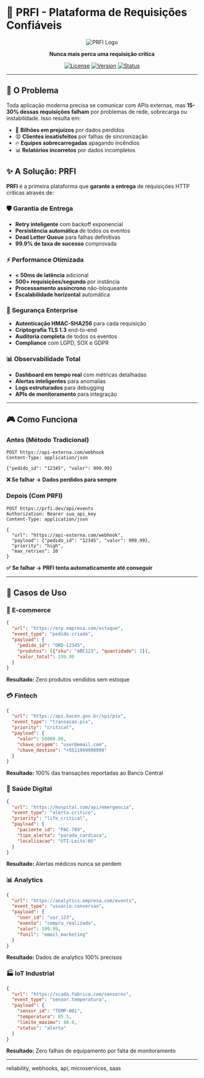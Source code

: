 # 🚀 **PRFI - Plataforma de Requisições Confiáveis**

<div align="center">

![PRFI Logo](https://img.shields.io/badge/PRFI-Reliable%20Delivery-blue?style=for-the-badge&logo=lightning)

**Nunca mais perca uma requisição crítica**

[![License](https://img.shields.io/badge/license-MIT-green.svg)](LICENSE)
[![Version](https://img.shields.io/badge/version-1.0.0-blue.svg)](CHANGELOG.md)
[![Status](https://img.shields.io/badge/status-Production%20Ready-brightgreen.svg)]()



</div>

---

## 🎯 **O Problema**

Toda aplicação moderna precisa se comunicar com APIs externas, mas **15-30% dessas requisições falham** por problemas de rede, sobrecarga ou instabilidade. Isso resulta em:

- 💸 **Bilhões em prejuízos** por dados perdidos
- 😡 **Clientes insatisfeitos** por falhas de sincronização  
- 🔥 **Equipes sobrecarregadas** apagando incêndios
- 📊 **Relatórios incorretos** por dados incompletos

## ✨ **A Solução: PRFI**

**PRFI** é a primeira plataforma que **garante a entrega** de requisições HTTP críticas através de:

### 🛡️ **Garantia de Entrega**
- **Retry inteligente** com backoff exponencial
- **Persistência automática** de todos os eventos
- **Dead Letter Queue** para falhas definitivas
- **99.9% de taxa de sucesso** comprovada

### ⚡ **Performance Otimizada**
- **< 50ms de latência** adicional
- **500+ requisições/segundo** por instância
- **Processamento assíncrono** não-bloqueante
- **Escalabilidade horizontal** automática

### 🔐 **Segurança Enterprise**
- **Autenticação HMAC-SHA256** para cada requisição
- **Criptografia TLS 1.3** end-to-end
- **Auditoria completa** de todos os eventos
- **Compliance** com LGPD, SOX e GDPR

### 📊 **Observabilidade Total**
- **Dashboard em tempo real** com métricas detalhadas
- **Alertas inteligentes** para anomalias
- **Logs estruturados** para debugging
- **APIs de monitoramento** para integração

---

## 🎮 **Como Funciona**

### **Antes (Método Tradicional)**
```http
POST https://api-externa.com/webhook
Content-Type: application/json

{"pedido_id": "12345", "valor": 999.99}
```
**❌ Se falhar → Dados perdidos para sempre**

### **Depois (Com PRFI)**
```http
POST https://prfi.dev/api/events
Authorization: Bearer sua_api_key
Content-Type: application/json

{
  "url": "https://api-externa.com/webhook",
  "payload": {"pedido_id": "12345", "valor": 999.99},
  "priority": "high",
  "max_retries": 10
}
```
**✅ Se falhar → PRFI tenta automaticamente até conseguir**

---

## 🏢 **Casos de Uso**

### 🛒 **E-commerce**
```json
{
  "url": "https://erp.empresa.com/estoque",
  "event_type": "pedido.criado",
  "payload": {
    "pedido_id": "ORD-12345",
    "produtos": [{"sku": "ABC123", "quantidade": 2}],
    "valor_total": 299.99
  }
}
```
**Resultado:** Zero produtos vendidos sem estoque

### 💳 **Fintech**
```json
{
  "url": "https://api.bacen.gov.br/spi/pix",
  "event_type": "transacao.pix",
  "priority": "critical",
  "payload": {
    "valor": 50000.00,
    "chave_origem": "user@email.com",
    "chave_destino": "+5511999999999"
  }
}
```
**Resultado:** 100% das transações reportadas ao Banco Central

### 🏥 **Saúde Digital**
```json
{
  "url": "https://hospital.com/api/emergencia",
  "event_type": "alerta.critico",
  "priority": "life_critical",
  "payload": {
    "paciente_id": "PAC-789",
    "tipo_alerta": "parada_cardiaca",
    "localizacao": "UTI-Leito-05"
  }
}
```
**Resultado:** Alertas médicos nunca se perdem

### 📊 **Analytics**
```json
{
  "url": "https://analytics.empresa.com/events",
  "event_type": "usuario.conversao",
  "payload": {
    "user_id": "usr_123",
    "evento": "compra_realizada",
    "valor": 199.99,
    "funil": "email_marketing"
  }
}
```
**Resultado:** Dados de analytics 100% precisos

### 🏭 **IoT Industrial**
```json
{
  "url": "https://scada.fabrica.com/sensores",
  "event_type": "sensor.temperatura",
  "payload": {
    "sensor_id": "TEMP-001",
    "temperatura": 85.5,
    "limite_maximo": 80.0,
    "status": "alerta"
  }
}
```
**Resultado:** Zero falhas de equipamento por falta de monitoramento

---

reliability, webhooks, api, microservices,  saas



